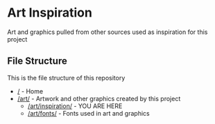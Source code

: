 # Art Inspiration

Art and graphics pulled from other sources used as inspiration for this project

## File Structure

This is the file structure of this repository

* [/](/README.md) - Home
* [/art/](/art/) - Artwork and other graphics created by this project
  * [/art/inspiration/](/art/inspiration/) - YOU ARE HERE
  * [/art/fonts/](./art/fonts/) - Fonts used in art and graphics
